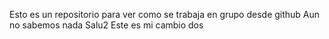 Esto es un repositorio para ver como se trabaja en grupo desde github
Aun no sabemos nada Salu2
Este es mi cambio dos